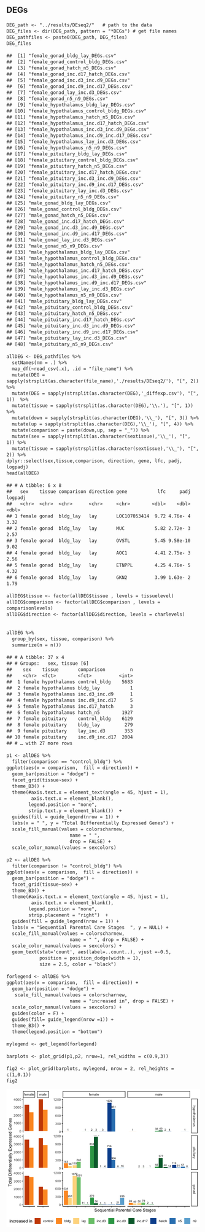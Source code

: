 DEGs
----

    DEG_path <- "../results/DEseq2/"   # path to the data
    DEG_files <- dir(DEG_path, pattern = "*DEGs") # get file names
    DEG_pathfiles <- paste0(DEG_path, DEG_files)
    DEG_files

    ##  [1] "female_gonad_bldg_lay_DEGs.csv"             
    ##  [2] "female_gonad_control_bldg_DEGs.csv"         
    ##  [3] "female_gonad_hatch_n5_DEGs.csv"             
    ##  [4] "female_gonad_inc.d17_hatch_DEGs.csv"        
    ##  [5] "female_gonad_inc.d3_inc.d9_DEGs.csv"        
    ##  [6] "female_gonad_inc.d9_inc.d17_DEGs.csv"       
    ##  [7] "female_gonad_lay_inc.d3_DEGs.csv"           
    ##  [8] "female_gonad_n5_n9_DEGs.csv"                
    ##  [9] "female_hypothalamus_bldg_lay_DEGs.csv"      
    ## [10] "female_hypothalamus_control_bldg_DEGs.csv"  
    ## [11] "female_hypothalamus_hatch_n5_DEGs.csv"      
    ## [12] "female_hypothalamus_inc.d17_hatch_DEGs.csv" 
    ## [13] "female_hypothalamus_inc.d3_inc.d9_DEGs.csv" 
    ## [14] "female_hypothalamus_inc.d9_inc.d17_DEGs.csv"
    ## [15] "female_hypothalamus_lay_inc.d3_DEGs.csv"    
    ## [16] "female_hypothalamus_n5_n9_DEGs.csv"         
    ## [17] "female_pituitary_bldg_lay_DEGs.csv"         
    ## [18] "female_pituitary_control_bldg_DEGs.csv"     
    ## [19] "female_pituitary_hatch_n5_DEGs.csv"         
    ## [20] "female_pituitary_inc.d17_hatch_DEGs.csv"    
    ## [21] "female_pituitary_inc.d3_inc.d9_DEGs.csv"    
    ## [22] "female_pituitary_inc.d9_inc.d17_DEGs.csv"   
    ## [23] "female_pituitary_lay_inc.d3_DEGs.csv"       
    ## [24] "female_pituitary_n5_n9_DEGs.csv"            
    ## [25] "male_gonad_bldg_lay_DEGs.csv"               
    ## [26] "male_gonad_control_bldg_DEGs.csv"           
    ## [27] "male_gonad_hatch_n5_DEGs.csv"               
    ## [28] "male_gonad_inc.d17_hatch_DEGs.csv"          
    ## [29] "male_gonad_inc.d3_inc.d9_DEGs.csv"          
    ## [30] "male_gonad_inc.d9_inc.d17_DEGs.csv"         
    ## [31] "male_gonad_lay_inc.d3_DEGs.csv"             
    ## [32] "male_gonad_n5_n9_DEGs.csv"                  
    ## [33] "male_hypothalamus_bldg_lay_DEGs.csv"        
    ## [34] "male_hypothalamus_control_bldg_DEGs.csv"    
    ## [35] "male_hypothalamus_hatch_n5_DEGs.csv"        
    ## [36] "male_hypothalamus_inc.d17_hatch_DEGs.csv"   
    ## [37] "male_hypothalamus_inc.d3_inc.d9_DEGs.csv"   
    ## [38] "male_hypothalamus_inc.d9_inc.d17_DEGs.csv"  
    ## [39] "male_hypothalamus_lay_inc.d3_DEGs.csv"      
    ## [40] "male_hypothalamus_n5_n9_DEGs.csv"           
    ## [41] "male_pituitary_bldg_lay_DEGs.csv"           
    ## [42] "male_pituitary_control_bldg_DEGs.csv"       
    ## [43] "male_pituitary_hatch_n5_DEGs.csv"           
    ## [44] "male_pituitary_inc.d17_hatch_DEGs.csv"      
    ## [45] "male_pituitary_inc.d3_inc.d9_DEGs.csv"      
    ## [46] "male_pituitary_inc.d9_inc.d17_DEGs.csv"     
    ## [47] "male_pituitary_lay_inc.d3_DEGs.csv"         
    ## [48] "male_pituitary_n5_n9_DEGs.csv"

    allDEG <- DEG_pathfiles %>%
      setNames(nm = .) %>% 
      map_df(~read_csv(.x), .id = "file_name") %>% 
      mutate(DEG = sapply(strsplit(as.character(file_name),'./results/DEseq2/'), "[", 2))  %>% 
      mutate(DEG = sapply(strsplit(as.character(DEG),'_diffexp.csv'), "[", 1))  %>% 
      mutate(tissue = sapply(strsplit(as.character(DEG),'\\.'), "[", 1)) %>%
      mutate(down = sapply(strsplit(as.character(DEG),'\\_'), "[", 3)) %>%
      mutate(up = sapply(strsplit(as.character(DEG),'\\_'), "[", 4)) %>%
      mutate(comparison = paste(down,up, sep = "_")) %>%
      mutate(sex = sapply(strsplit(as.character(sextissue),'\\_'), "[", 1)) %>%
      mutate(tissue = sapply(strsplit(as.character(sextissue),'\\_'), "[", 2)) %>%
    dplyr::select(sex,tissue,comparison, direction, gene, lfc, padj, logpadj) 
    head(allDEG)

    ## # A tibble: 6 x 8
    ##   sex    tissue comparison direction gene           lfc     padj logpadj
    ##   <chr>  <chr>  <chr>      <chr>     <chr>        <dbl>    <dbl>   <dbl>
    ## 1 female gonad  bldg_lay   lay       LOC107053414  9.72 4.76e- 4    3.32
    ## 2 female gonad  bldg_lay   lay       MUC           5.82 2.72e- 3    2.57
    ## 3 female gonad  bldg_lay   lay       OVSTL         5.45 9.58e-10    9.02
    ## 4 female gonad  bldg_lay   lay       AOC1          4.41 2.75e- 3    2.56
    ## 5 female gonad  bldg_lay   lay       ETNPPL        4.25 4.76e- 5    4.32
    ## 6 female gonad  bldg_lay   lay       GKN2          3.99 1.63e- 2    1.79

    allDEG$tissue <- factor(allDEG$tissue , levels = tissuelevel)
    allDEG$comparison <- factor(allDEG$comparison , levels = comparisonlevels)
    allDEG$direction <- factor(allDEG$direction, levels = charlevels)


    allDEG %>%
      group_by(sex, tissue, comparison) %>%
      summarize(n = n())

    ## # A tibble: 37 x 4
    ## # Groups:   sex, tissue [6]
    ##    sex    tissue       comparison         n
    ##    <chr>  <fct>        <fct>          <int>
    ##  1 female hypothalamus control_bldg    5683
    ##  2 female hypothalamus bldg_lay           1
    ##  3 female hypothalamus inc.d3_inc.d9      1
    ##  4 female hypothalamus inc.d9_inc.d17     5
    ##  5 female hypothalamus inc.d17_hatch      3
    ##  6 female hypothalamus hatch_n5        1927
    ##  7 female pituitary    control_bldg    6129
    ##  8 female pituitary    bldg_lay         279
    ##  9 female pituitary    lay_inc.d3       353
    ## 10 female pituitary    inc.d9_inc.d17  2004
    ## # … with 27 more rows

    p1 <- allDEG %>%
      filter(comparison == "control_bldg") %>%
    ggplot(aes(x = comparison,  fill = direction)) +
      geom_bar(position = "dodge") +
      facet_grid(tissue~sex) +
      theme_B3() +
      theme(#axis.text.x = element_text(angle = 45, hjust = 1),
             axis.text.x = element_blank(),
            legend.position = "none",
            strip.text.y = element_blank())  +
      guides(fill = guide_legend(nrow = 1)) +
      labs(x = " ", y = "Total Differentially Expressed Genes") +
      scale_fill_manual(values = colorscharnew,
                           name = " ",
                           drop = FALSE) +
      scale_color_manual(values = sexcolors)

    p2 <- allDEG %>%
      filter(comparison != "control_bldg") %>%
    ggplot(aes(x = comparison,  fill = direction)) +
      geom_bar(position = "dodge") +
      facet_grid(tissue~sex) +
      theme_B3() +
      theme(#axis.text.x = element_text(angle = 45, hjust = 1),
             axis.text.x = element_blank(),
            legend.position = "none",
            strip.placement = "right")  +
      guides(fill = guide_legend(nrow = 1)) +
      labs(x = "Sequential Parental Care Stages  ", y = NULL) +
      scale_fill_manual(values = colorscharnew,
                           name = " ", drop = FALSE) +
      scale_color_manual(values = sexcolors) +
      geom_text(stat='count', aes(label=..count..), vjust =-0.5, 
                position = position_dodge(width = 1),
                size = 2.5, color = "black") 
      
    forlegend <- allDEG %>%
    ggplot(aes(x = comparison,  fill = direction)) +
      geom_bar(position = "dodge") +
       scale_fill_manual(values = colorscharnew,
                           name = "increased in", drop = FALSE) +
      scale_color_manual(values = sexcolors) +
      guides(color = F) +
      guides(fill= guide_legend(nrow =1)) +
      theme_B3() +
      theme(legend.position = "bottom")

    mylegend <- get_legend(forlegend)

    barplots <- plot_grid(p1,p2, nrow=1, rel_widths = c(0.9,3))

    fig2 <- plot_grid(barplots, mylegend, nrow = 2, rel_heights = c(1,0.1))
    fig2

![](../figures/fig2-1.png)
